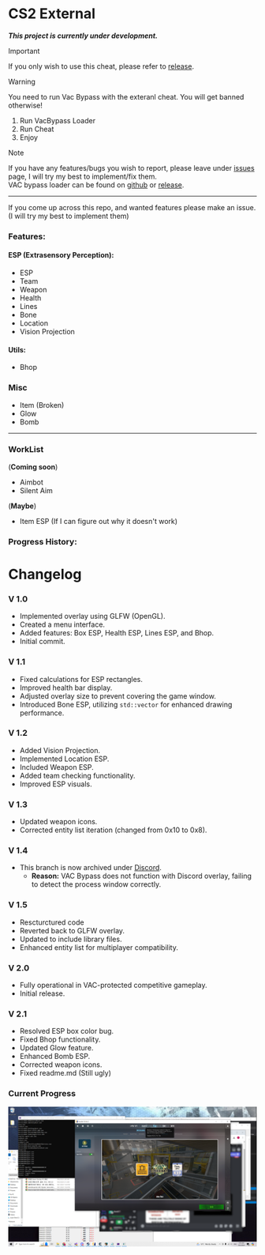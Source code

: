 # CS2 External

**_This project is currently under development._**
> [!IMPORTANT]  
> If you only wish to use this cheat, please refer to [release](https://github.com/LongpanZhou/CS2-External/releases).

> [!WARNING] 
> You need to run Vac Bypass with the exteranl cheat. You will get banned otherwise!
> 1. Run VacBypass Loader
> 2. Run Cheat
> 3. Enjoy

> [!NOTE]
> If you have any features/bugs you wish to report, please leave under [issues](https://github.com/LongpanZhou/CS2-External/issues) page, I will try my best to implement/fix them. <br/>
> VAC bypass loader can be found on [github](https://github.com/danielkrupinski/VAC-Bypass-Loader) or [release](https://github.com/LongpanZhou/CS2-External/releases).
---

If you come up across this repo, and wanted features please make an issue. (I will try my best to implement them)

### Features:

#### ESP (Extrasensory Perception):
- ESP
- Team
- Weapon
- Health
- Lines
- Bone
- Location
- Vision Projection

#### Utils:
- Bhop

### Misc
- Item (Broken)
- Glow
- Bomb
  
---
### WorkList
 (**Coming soon**)
- Aimbot
- Silent Aim

(**Maybe**)
- Item ESP (If I can figure out why it doesn't work)

### Progress History:
# Changelog

### V 1.0
- Implemented overlay using GLFW (OpenGL).
- Created a menu interface.
- Added features: Box ESP, Health ESP, Lines ESP, and Bhop.
- Initial commit.

### V 1.1
- Fixed calculations for ESP rectangles.
- Improved health bar display.
- Adjusted overlay size to prevent covering the game window.
- Introduced Bone ESP, utilizing `std::vector` for enhanced drawing performance.

### V 1.2
- Added Vision Projection.
- Implemented Location ESP.
- Included Weapon ESP.
- Added team checking functionality.
- Improved ESP visuals.

### V 1.3
- Updated weapon icons.
- Corrected entity list iteration (changed from 0x10 to 0x8).

### V 1.4
- This branch is now archived under [Discord](https://github.com/LongpanZhou/CS2-External/tree/Discord).
  - **Reason:** VAC Bypass does not function with Discord overlay, failing to detect the process window correctly.

### V 1.5
- Rescturctured code
- Reverted back to GLFW overlay.
- Updated to include library files.
- Enhanced entity list for multiplayer compatibility.

### V 2.0
- Fully operational in VAC-protected competitive gameplay.
- Initial release.

### V 2.1
- Resolved ESP box color bug.
- Fixed Bhop functionality.
- Updated Glow feature.
- Enhanced Bomb ESP.
- Corrected weapon icons.
- Fixed readme.md (Still ugly)

### Current Progress
![Current Progress](./imgs/VAC%20PASS.PNG)
